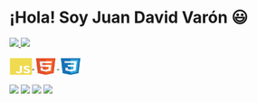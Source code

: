 # ¡Hola! Soy Juan David Varón 😃
 <div>
  <a href="https://github.com/juandavaron">
  <img height="180em" src="https://github-readme-stats.vercel.app/api?username=juandavaron&show_icons=true&theme=slateorange&include_all_commits=true&count_private=true"/> <!--ESTÁN OCULTAS LAS ESTRELLAS Y LAS CONTRIBUCIONES (hide=...)-->
  <img height="180em" src="https://github-readme-stats.vercel.app/api/top-langs/?username=juandavaron&layout=compact&langs_count=7&theme=slateorange&include_all_commits=true&count_private=true"/><!-- LENGUAJES MÁS UTILIZADOS. ACTIVAR CUANDO TENGA MÁS REPOSITORIOS -->
</div>
<div style="display: inline_block"><br>
  <img align="center" alt="Juan-Js" height="30" width="40" src="https://raw.githubusercontent.com/devicons/devicon/master/icons/javascript/javascript-plain.svg">    
  <img align="center" alt="Juan-HTML" height="30" width="40" src="https://raw.githubusercontent.com/devicons/devicon/master/icons/html5/html5-original.svg">
  <img align="center" alt="Juan-CSS" height="30" width="40" src="https://raw.githubusercontent.com/devicons/devicon/master/icons/css3/css3-original.svg">  
</div>
<br>
<div>   
  <a href="https://instagram.com/nosoyesejuan" target="_blank"><img src="https://img.shields.io/badge/-Instagram-%23E4405F?style=for-the-badge&logo=instagram&logoColor=white" target="_blank"></a> 
 <a href="https://twitter.com/NosoyeseJuan_" target="_blank"><img src="https://img.shields.io/badge/Twitter-1DA1F2?style=for-the-badge&logo=twitter&logoColor=white" target="_blank"></a> 
  <a href = "mailto:juanvarong@gmail.com"><img src="https://img.shields.io/badge/-Gmail-%23333?style=for-the-badge&logo=gmail&logoColor=white" target="_blank"></a>
  <a href="https://www.linkedin.com/in/juanvarong/" target="_blank"><img src="https://img.shields.io/badge/-LinkedIn-%230077B5?style=for-the-badge&logo=linkedin&logoColor=white" target="_blank"></a>   
 
</div>
